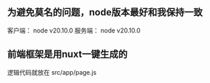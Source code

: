## 为避免莫名的问题，node版本最好和我保持一致  
  客户端： node  v20.10.0
  服务端： node  v20.10.0
## 前端框架是用nuxt一键生成的  
  逻辑代码就放在 src/app/page.js

